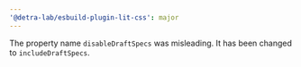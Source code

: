 ```yaml
---
'@detra-lab/esbuild-plugin-lit-css': major
---
```


The property name `disableDraftSpecs` was misleading. It has been changed to `includeDraftSpecs`.
